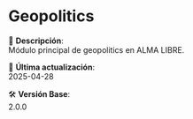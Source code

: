 # Geopolitics

📁 **Descripción**:  
Módulo principal de geopolitics en ALMA LIBRE.

📅 **Última actualización**:  
2025-04-28

🛠️ **Versión Base**:  
2.0.0

